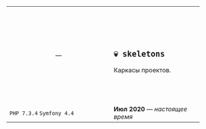 <table>
    <tbody>
        <tr height="256px">
            <td width="256px" align="center">&mdash;</td>
            <td>
                <h2>
                    <code>💀 skeletons</code>
                </h2>                
                Каркасы проектов.
            </td>            
        </tr>
        <tr>
            <td>
                <code>PHP&nbsp;7.3.4</code>  
                <code>Symfony&nbsp;4.4</code>  
            </td>
            <td>       
                <b>Июл 2020</b> &mdash; <i>настоящее время</i>
            </td>
        </tr>
   </tbody>
</table>
